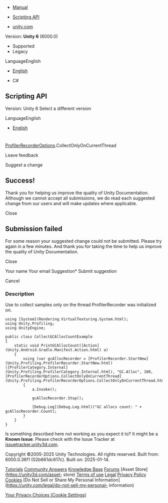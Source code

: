 [ ]()

  * [Manual](../Manual/index.html)
  * [Scripting API](../ScriptReference/index.html)

  * [unity.com](https://unity.com/)

Version: **Unity 6** (6000.0)

  * Supported
  * Legacy

LanguageEnglish

  * [English]()

  * C#

[ ](https://docs.unity3d.com)

## Scripting API

Version: Unity 6 Select a different version

LanguageEnglish

  * [English]()

#
[ProfilerRecorderOptions](Unity.Profiling.ProfilerRecorderOptions.html).CollectOnlyOnCurrentThread

Leave feedback

Suggest a change

## Success!

Thank you for helping us improve the quality of Unity Documentation. Although
we cannot accept all submissions, we do read each suggested change from our
users and will make updates where applicable.

Close

## Submission failed

For some reason your suggested change could not be submitted. Please <a>try
again</a> in a few minutes. And thank you for taking the time to help us
improve the quality of Unity Documentation.

Close

Your name Your email Suggestion* Submit suggestion

Cancel

[ ]()

### Description

Use to collect samples only on the thread ProfilerRecorder was initialized on.

    
    
    using [System](Rendering.VirtualTexturing.System.html);
    using Unity.Profiling;
    using UnityEngine;  
      
    public class CollectGCAllocCountExample
    {
        static void PrintGCAllocCount([Action](Unity.Android.Gradle.Manifest.Action.html) a)
        {
            using (var gcAllocRecorder = [ProfilerRecorder.StartNew](Unity.Profiling.ProfilerRecorder.StartNew.html)([ProfilerCategory.Internal](Unity.Profiling.ProfilerCategory.Internal.html), "GC.Alloc", 100, [ProfilerRecorderOptions.CollectOnlyOnCurrentThread](Unity.Profiling.ProfilerRecorderOptions.CollectOnlyOnCurrentThread.html)))
            {
                a.Invoke();  
      
                gcAllocRecorder.Stop();  
      
                [Debug.Log](Debug.Log.html)("GC allocs count: " + gcAllocRecorder.Count);
            }
        }
    }
    

Is something described here not working as you expect it to? It might be a
**Known Issue**. Please check with the Issue Tracker at
[issuetracker.unity3d.com](https://issuetracker.unity3d.com).

Copyright ©2005-2025 Unity Technologies. All rights reserved. Built from:
6000.0.36f1 (02b661dc617c). Built on: 2025-01-14.

[Tutorials](https://unity3d.com/learn) [Community
Answers](https://answers.unity3d.com) [Knowledge
Base](https://support.unity3d.com/hc/en-us)
[Forums](https://forum.unity3d.com) [Asset Store](https://unity3d.com/asset-
store) [Terms of use](https://docs.unity3d.com/Manual/TermsOfUse.html)
[Legal](https://unity.com/legal) [Privacy
Policy](https://unity.com/legal/privacy-policy)
[Cookies](https://unity.com/legal/cookie-policy) [Do Not Sell or Share My
Personal Information](https://unity.com/legal/do-not-sell-my-personal-
information)

[Your Privacy Choices (Cookie Settings)](javascript:void\(0\);)

